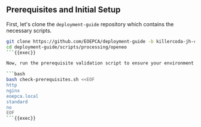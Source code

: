 ## Prerequisites and Initial Setup

First, let's clone the `deployment-guide` repository which contains the necessary scripts.

```bash
git clone https://github.com/EOEPCA/deployment-guide -b killercoda-jh-changes
cd deployment-guide/scripts/processing/openeo
```{{exec}}

Now, run the prerequisite validation script to ensure your environment is set up correctly.

```bash
bash check-prerequisites.sh <<EOF
http
nginx
eoepca.local
standard
no
EOF
```{{exec}}
